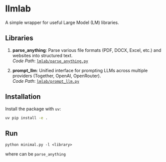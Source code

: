 # llmlab

A simple wrapper for useful Large Model (LM) libraries.

## Libraries

1. **parse_anything**: Parse various file formats (PDF, DOCX, Excel, etc.) and websites into structured text.  
   *Code Path*: [`lmlab/parse_anything.py`](lmlab/parse_anything.py)

2. **prompt_llm**: Unified interface for prompting LLMs across multiple providers (Together, OpenAI, OpenRouter).  
   *Code Path*: [`lmlab/prompt_llm.py`](lmlab/prompt_llm.py)

## Installation

Install the package with `uv`:

```bash
uv pip install -e .
```

## Run

```
python minimal.py -l <library>
```

where <library> can be `parse_anything`
